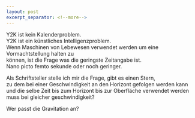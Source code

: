 ```yaml
---
layout: post
excerpt_separator: <!--more-->
---
```

Y2K ist kein Kalenderproblem.<br>
Y2K ist ein künstliches Intelligenzproblem.<br>
Wenn Maschinen von Lebewesen verwendet werden um eine Vormachtstellung halten zu<br>
können, ist die Frage was die geringste Zeitangabe ist.<br>
Nano picto femto sekunde oder noch geringer.

Als Schriftsteller stelle ich mir die Frage, gibt es einen Stern,<br>
zu dem bei einer Geschwindigkeit an den Horizont gefolgen werden kann<br>
und die selbe Zeit bis zum Horizont bis zur Oberfläche verwendet werden<br>
muss bei gleicher geschwindigkeit?

Wer passt die Gravitation an?
